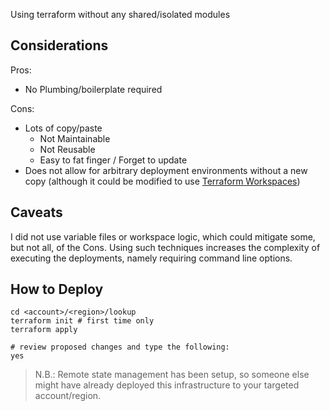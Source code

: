 Using terraform without any shared/isolated modules

## Considerations

Pros:
* No Plumbing/boilerplate required

Cons:
* Lots of copy/paste
  * Not Maintainable
  * Not Reusable
  * Easy to fat finger / Forget to update
* Does not allow for arbitrary deployment environments without a new copy (although it could be modified to use [Terraform Workspaces](https://www.terraform.io/docs/state/workspaces.html))
  
## Caveats
I did not use variable files or workspace logic, which could mitigate some, but not all, of the Cons.  Using such techniques increases the complexity of executing the deployments, namely requiring command line options.  
  
## How to Deploy
```
cd <account>/<region>/lookup
terraform init # first time only
terraform apply

# review proposed changes and type the following:
yes
```

> N.B.: Remote state management has been setup, so someone else might have already deployed this infrastructure to your targeted account/region.
